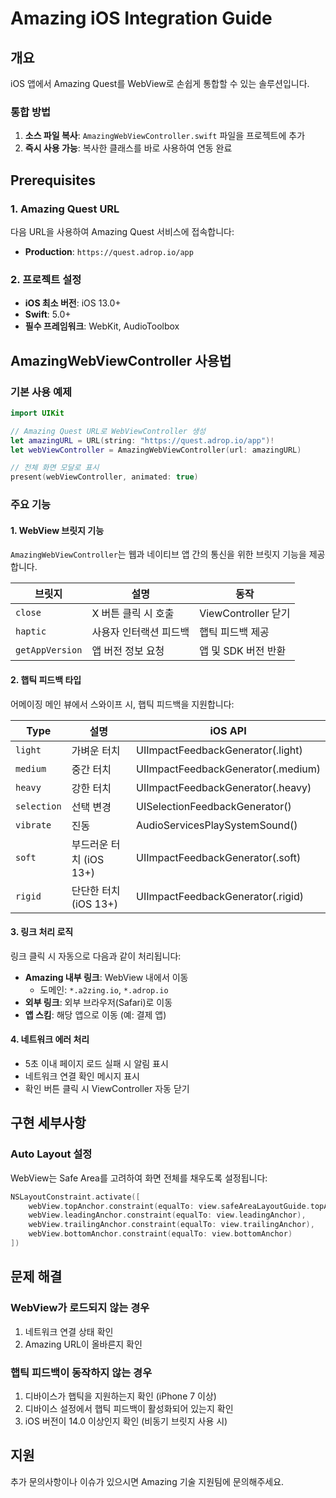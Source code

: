 # Amazing iOS Integration Guide

## 개요

iOS 앱에서 Amazing Quest를 WebView로 손쉽게 통합할 수 있는 솔루션입니다.

### 통합 방법
1. **소스 파일 복사**: `AmazingWebViewController.swift` 파일을 프로젝트에 추가
2. **즉시 사용 가능**: 복사한 클래스를 바로 사용하여 연동 완료

## Prerequisites

### 1. Amazing Quest URL
다음 URL을 사용하여 Amazing Quest 서비스에 접속합니다:
- **Production**: `https://quest.adrop.io/app`

### 2. 프로젝트 설정
- **iOS 최소 버전**: iOS 13.0+
- **Swift**: 5.0+
- **필수 프레임워크**: WebKit, AudioToolbox

## AmazingWebViewController 사용법

### 기본 사용 예제

```swift
import UIKit

// Amazing Quest URL로 WebViewController 생성
let amazingURL = URL(string: "https://quest.adrop.io/app")!
let webViewController = AmazingWebViewController(url: amazingURL)

// 전체 화면 모달로 표시
present(webViewController, animated: true)
```

### 주요 기능

#### 1. WebView 브릿지 기능
`AmazingWebViewController`는 웹과 네이티브 앱 간의 통신을 위한 브릿지 기능을 제공합니다.

| 브릿지 | 설명 | 동작 |
|--------|------|------|
| `close` | X 버튼 클릭 시 호출 | ViewController 닫기 |
| `haptic` | 사용자 인터랙션 피드백 | 햅틱 피드백 제공 |
| `getAppVersion` | 앱 버전 정보 요청 | 앱 및 SDK 버전 반환 |

#### 2. 햅틱 피드백 타입
어메이징 메인 뷰에서 스와이프 시, 햅틱 피드백을 지원합니다:

| Type | 설명 | iOS API |
|------|------|---------|
| `light` | 가벼운 터치 | UIImpactFeedbackGenerator(.light) |
| `medium` | 중간 터치 | UIImpactFeedbackGenerator(.medium) |
| `heavy` | 강한 터치 | UIImpactFeedbackGenerator(.heavy) |
| `selection` | 선택 변경 | UISelectionFeedbackGenerator() |
| `vibrate` | 진동 | AudioServicesPlaySystemSound() |
| `soft` | 부드러운 터치 (iOS 13+) | UIImpactFeedbackGenerator(.soft) |
| `rigid` | 단단한 터치 (iOS 13+) | UIImpactFeedbackGenerator(.rigid) |

#### 3. 링크 처리 로직
링크 클릭 시 자동으로 다음과 같이 처리됩니다:

- **Amazing 내부 링크**: WebView 내에서 이동
  - 도메인: `*.a2zing.io`, `*.adrop.io`
- **외부 링크**: 외부 브라우저(Safari)로 이동
- **앱 스킴**: 해당 앱으로 이동 (예: 결제 앱)

#### 4. 네트워크 에러 처리
- 5초 이내 페이지 로드 실패 시 알림 표시
- 네트워크 연결 확인 메시지 표시
- 확인 버튼 클릭 시 ViewController 자동 닫기

## 구현 세부사항

### Auto Layout 설정
WebView는 Safe Area를 고려하여 화면 전체를 채우도록 설정됩니다:

```swift
NSLayoutConstraint.activate([
    webView.topAnchor.constraint(equalTo: view.safeAreaLayoutGuide.topAnchor),
    webView.leadingAnchor.constraint(equalTo: view.leadingAnchor),
    webView.trailingAnchor.constraint(equalTo: view.trailingAnchor),
    webView.bottomAnchor.constraint(equalTo: view.bottomAnchor)
])
```

## 문제 해결

### WebView가 로드되지 않는 경우
1. 네트워크 연결 상태 확인
2. Amazing URL이 올바른지 확인

### 햅틱 피드백이 동작하지 않는 경우
1. 디바이스가 햅틱을 지원하는지 확인 (iPhone 7 이상)
2. 디바이스 설정에서 햅틱 피드백이 활성화되어 있는지 확인
3. iOS 버전이 14.0 이상인지 확인 (비동기 브릿지 사용 시)

## 지원

추가 문의사항이나 이슈가 있으시면 Amazing 기술 지원팀에 문의해주세요.